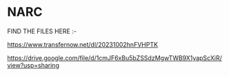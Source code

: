 # NARC

FIND THE FILES HERE :-

https://www.transfernow.net/dl/20231002hnFVHPTK

https://drive.google.com/file/d/1cmJF6xBu5bZSSdzMgwTWB9X1yapScXiR/view?usp=sharing
